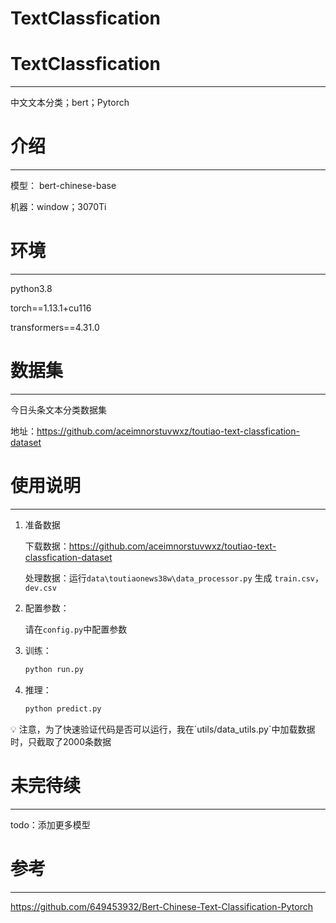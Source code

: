 # TextClassfication

# **TextClassfication**

---

中文文本分类；bert；Pytorch

# **介绍**

---

模型： bert-chinese-base

机器：window；3070Ti

# 环境

---

python3.8

torch==1.13.1+cu116

transformers==4.31.0

# **数据集**

---

今日头条文本分类数据集

地址：https://github.com/aceimnorstuvwxz/toutiao-text-classfication-dataset

# 使用说明

---

1. 准备数据
    
    下载数据：https://github.com/aceimnorstuvwxz/toutiao-text-classfication-dataset
    
    处理数据：运行`data\toutiaonews38w\data_processor.py` 生成 `train.csv`，`dev.csv`
    
2. 配置参数：
    
    请在`config.py`中配置参数
    
3. 训练：
    
    ```python
    python run.py
    ```
    
4. 推理：
    
    ```python
    python predict.py
    ```
    

<aside>
💡 注意，为了快速验证代码是否可以运行，我在`utils/data_utils.py`中加载数据时，只截取了2000条数据

</aside>

# 未完待续

---

todo：添加更多模型

# 参考

---

https://github.com/649453932/Bert-Chinese-Text-Classification-Pytorch